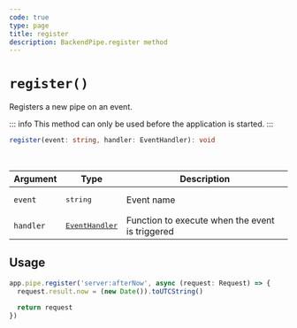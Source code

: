 ```yaml
---
code: true
type: page
title: register
description: BackendPipe.register method
---
```


# `register()`

Registers a new pipe on an event.

::: info
This method can only be used before the application is started.
:::

```ts
register(event: string, handler: EventHandler): void
```

<br/>

| Argument | Type                  | Description                   |
|----------|-----------------------|-------------------------------|
| `event` | <pre>string</pre> | Event name |
| `handler` | <pre>[EventHandler](/core/2/framework/types/event-handler)</pre> | Function to execute when the event is triggered |

## Usage

```js
app.pipe.register('server:afterNow', async (request: Request) => {
  request.result.now = (new Date()).toUTCString()

  return request
})
```
